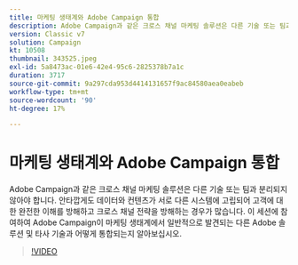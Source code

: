 ```yaml
---
title: 마케팅 생태계와 Adobe Campaign 통합
description: Adobe Campaign과 같은 크로스 채널 마케팅 솔루션은 다른 기술 또는 팀과 분리되지 않아야 합니다.
version: Classic v7
solution: Campaign
kt: 10508
thumbnail: 343525.jpeg
exl-id: 5a8473ac-01e6-42e4-95c6-2825378b7a1c
duration: 3717
source-git-commit: 9a297cda953d4414131657f9ac84580aea0eabeb
workflow-type: tm+mt
source-wordcount: '90'
ht-degree: 17%

---
```


# 마케팅 생태계와 Adobe Campaign 통합

Adobe Campaign과 같은 크로스 채널 마케팅 솔루션은 다른 기술 또는 팀과 분리되지 않아야 합니다. 안타깝게도 데이터와 컨텐츠가 서로 다른 시스템에 고립되어 고객에 대한 완전한 이해를 방해하고 크로스 채널 전략을 방해하는 경우가 많습니다. 이 세션에 참여하여 Adobe Campaign이 마케팅 생태계에서 일반적으로 발견되는 다른 Adobe 솔루션 및 타사 기술과 어떻게 통합되는지 알아보십시오.

>[!VIDEO](https://video.tv.adobe.com/v/343525/?quality=12&learn=on)
